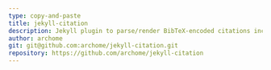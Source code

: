 ```yaml
---
type: copy-and-paste
title: jekyll-citation
description: Jekyll plugin to parse/render BibTeX-encoded citations included in posts/pages
author: archome
git: git@github.com:archome/jekyll-citation.git
repository: https://github.com/archome/jekyll-citation
---
```

